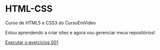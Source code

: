 # HTML-CSS
 Curso de HTML5 e CSS3 do CursoEmVideo

Estou aprendendo a criar sites e agora vou gerenciar meus repositórios!

<a href="https://valteersc.github.io/HTML-CSS/exercicios/ex001/index.html"> Executar o exercicios 001 </a>